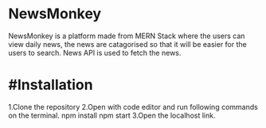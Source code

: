 # NewsMonkey
NewsMonkey is a platform made from MERN Stack where the users can view daily news, the news are catagorised so that it will be easier for the users to search. News API is used to fetch the news.

#Installation
=========================================================================================================================================================================
1.Clone the repository
2.Open with code editor and run following commands on the terminal.
  npm install
  npm start
3.Open the localhost link.
